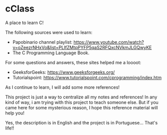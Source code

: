 # cClass
A place to learn C! 

The following sources were used to learn:
  - Papobinario channel playlist: https://www.youtube.com/watch?v=oZeezrNHxVo&list=PLIfZMtpPYFP5qaS2RFQxcNVkmJLGQwyKE
  - The C Programming Language Book.
  
 For some questions and answers, these sites helped me a loooot:
  - GeeksforGeeks: https://www.geeksforgeeks.org/
  - Tutorialspoint: https://www.tutorialspoint.com/cprogramming/index.htm

As I continue to learn, I will add some more references!

This project is just a way to centralize all my notes and references! In any kind of way, i am trying with this project to teach someone else. But if you came here for some mysterious reason, I hope this reference material will help you! 

Yes, the description is in English and the project is in Portuguese... That's life!!
